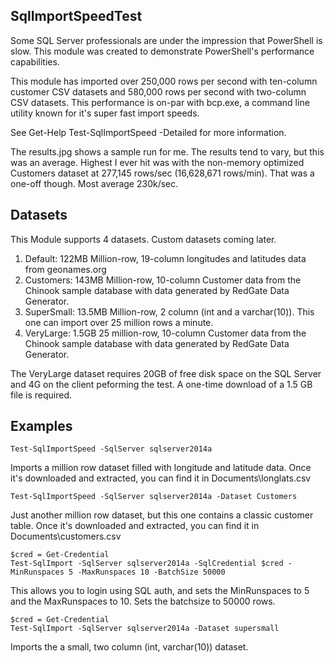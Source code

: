 SqlImportSpeedTest
--------------
Some SQL Server professionals are under the impression that PowerShell is slow. This module was created to demonstrate PowerShell's performance capabilities.

This module has imported over 250,000 rows per second with ten-column customer CSV datasets and 580,000 rows per second with two-column CSV datasets. This performance is on-par with bcp.exe, a command line utility known for it's super fast import speeds.

See Get-Help Test-SqlImportSpeed -Detailed for more information.

The results.jpg shows a sample run for me. The results tend to vary, but this was an average. Highest I ever hit was with the non-memory optimized Customers dataset at 277,145 rows/sec (16,628,671 rows/min). That was a one-off though. Most average 230k/sec.

Datasets
----- 
This Module supports 4 datasets. Custom datasets coming later.

1. Default: 		122MB 			Million-row, 19-column longitudes and latitudes data from geonames.org
2. Customers: 		143MB 			Million-row, 10-column Customer data from the Chinook sample database with data generated by RedGate Data Generator. 
3. SuperSmall: 		13.5MB	 		Million-row, 2 column (int and a varchar(10)). This one can import over 25 million rows a minute.
4. VeryLarge:		1.5GB			25 million-row, 10-column Customer data from the Chinook sample database with data generated by RedGate Data Generator.

The VeryLarge dataset requires 20GB of free disk space on the SQL Server and 4G on the client peforming the test. A one-time download of a 1.5 GB file is required.

Examples
----- 
    Test-SqlImportSpeed -SqlServer sqlserver2014a

Imports a million row dataset filled with longitude and latitude data. Once it's downloaded and extracted, you can find it in Documents\longlats.csv

    Test-SqlImportSpeed -SqlServer sqlserver2014a -Dataset Customers

Just another million row dataset, but this one contains a classic customer table. Once it's downloaded and extracted, you can find it in Documents\customers.csv

    $cred = Get-Credential
    Test-SqlImport -SqlServer sqlserver2014a -SqlCredential $cred -MinRunspaces 5 -MaxRunspaces 10 -BatchSize 50000

This allows you to login using SQL auth, and sets the MinRunspaces to 5 and the MaxRunspaces to 10. Sets the batchsize to 50000 rows.

    $cred = Get-Credential
    Test-SqlImport -SqlServer sqlserver2014a -Dataset supersmall

Imports the a small, two column (int, varchar(10)) dataset.